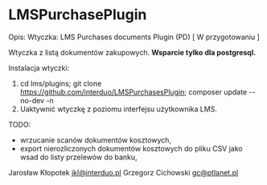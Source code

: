 # LMSPurchasePlugin 

Opis:
Wtyczka: LMS Purchases documents Plugin (PD)  [ W przygotowaniu ]

Wtyczka z listą dokumentów zakupowych.
**Wsparcie tylko dla postgresql.**

Instalacja wtyczki:
1. cd lms/plugins; git clone https://github.com/interduo/LMSPurchasesPlugin; composer update --no-dev -n
2. Uaktywnić wtyczkę z poziomu interfejsu użytkownika LMS.

TODO:
- wrzucanie scanów dokumentów kosztowych,
- export nierozliczonych dokumentów kosztowych do pliku CSV jako wsad do listy przelewów do banku,

Jarosław Kłopotek <jkl@interduo.pl>
Grzegorz Cichowski <gc@ptlanet.pl>
